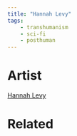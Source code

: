 ```yaml
---
title: "Hannah Levy"
tags: 
    - transhumanism
    - sci-fi
    - posthuman
---
```

# Artist

[Hannah Levy](https://www.hannahslevy.com)

# Related

